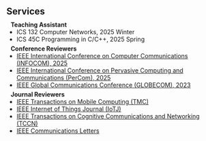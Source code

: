 <h1 id="services"></h1>

<h2 style="margin: 60px 0px 10px;">Services</h2>

<h4 style="margin:0 10px 0;">Teaching Assistant</h4>

<ul style="margin:0 0 5px;">
<li><autocolor>ICS 132 Computer Networks, 2025 Winter</autocolor></li>
<li><autocolor>ICS 45C Programming in C/C++, 2025 Spring</autocolor></li>
</ul>






<h4 style="margin:0 10px 0;">Conference Reviewers</h4>

<ul style="margin:0 0 5px;">
  <li><a href="https://infocom2025.ieee-infocom.org//"><autocolor> IEEE International Conference on Computer Communications (INFOCOM), 2025</autocolor></a></li>
  <li><a href="https://www.percom.org/"><autocolor> IEEE International Conference on Pervasive Computing and Communications (PerCom), 2025</autocolor></a></li>
  <li><a href="https://globecom2023.ieee-globecom.org/"><autocolor> IEEE Global Communications Conference (GLOBECOM), 2023</autocolor></a></li>
</ul>






<h4 style="margin:0 10px 0;">Journal Reviewers</h4>

<ul style="margin:0 0 20px;">
    <li><a href="https://xplorestaging.ieee.org/xpl/RecentIssue.jsp?punumber=7755"><autocolor>IEEE Transactions on Mobile Computing (TMC)</autocolor></a></li>
    <li><a href="https://ieeexplore.ieee.org/xpl/RecentIssue.jsp?punumber=6488907"><autocolor>IEEE Internet of Things Journal (IoTJ)</autocolor></a></li>
    <li><a href="https://ieeexplore.ieee.org/xpl/RecentIssue.jsp?punumber=6687307"><autocolor>IEEE Transactions on Cognitive Communications and Networking (TCCN)</autocolor></a></li>
    <li><a href="https://ieeexplore.ieee.org/xpl/RecentIssue.jsp?punumber=4234"><autocolor>IEEE Communications Letters</autocolor></a></li>
</ul>
